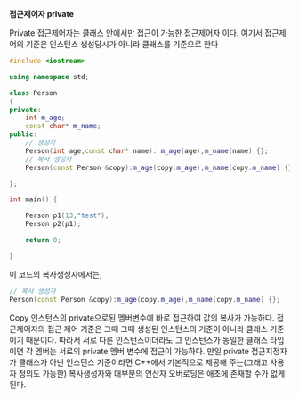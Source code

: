 **접근제어자 private**

Private 접근제어자는 클래스 안에서만 접근이 가능한 접근제어자 이다. 여기서 접근제어의 기준은 인스턴스 생성당시가 아니라 클래스를 기준으로 한다



~~~C++
#include <iostream>

using namespace std;

class Person
{
private:
	int m_age;
	const char* m_name;
public:
    // 생성자
	Person(int age,const char* name): m_age(age),m_name(name) {};
	// 복사 생성자
	Person(const Person &copy):m_age(copy.m_age),m_name(copy.m_name) {};

};

int main() {

	Person p1(13,"test");
	Person p2(p1);

	return 0;

}
~~~



이 코드의 복사생성자에서는,

~~~C++
// 복사 생성자
Person(const Person &copy):m_age(copy.m_age),m_name(copy.m_name) {};
~~~

Copy 인스턴스의 private으로된 멤버변수에 바로 접근하여 값의 복사가 가능하다. 접근제어자의 접근 제어 기준은 그때 그때 생성된 인스턴스의 기준이 아니라 클래스 기준이기 때문이다. 따라서 서로 다른 인스턴스이더라도 그 인스턴스가 동일한 클래스 타입이면 각 멤버는 서로의 private 멤버 변수에 접근이 가능하다. 만일 private 접근지정자가 클래스가 아닌 인스턴스 기준이라면 C++에서 기본적으로 제공해 주는(그래고 사용자 정의도 가능한) 복사생성자와 대부분의 연산자 오버로딩은 애초에 존재할 수가 없게 된다.

